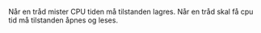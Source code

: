 Når en tråd mister CPU tiden må tilstanden lagres.
Når en tråd skal få cpu tid må tilstanden åpnes og leses.